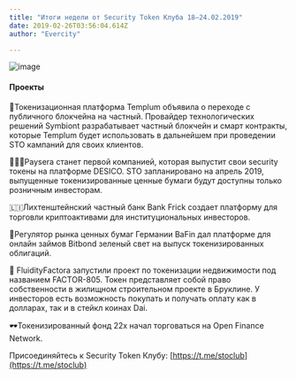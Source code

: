 ```yaml
---
title: "Итоги недели от Security Token Клуба 18–24.02.2019"
date: 2019-02-26T03:56:04.614Z
author: "Evercity"

---
```


![image](https://cdn-images-1.medium.com/max/800/1*aNW-YMrg5bdQ5ZmOuACchA.png)



#### Проекты

🔄Токенизационная платформа Templum объявила о переходе с публичного блокчейна на частный. Провайдер технологических решений Symbiont разрабатывает частный блокчейн и смарт контракты, которые Templum будет использовать в дальнейшем при проведении STO кампаний для своих клиентов.

🙋🏻‍♂️Paysera станет первой компанией, которая выпустит свои security токены на платформе DESICO. STO запланировано на апрель 2019, выпущенные токенизированные ценные бумаги будут доступны только розничным инвесторам.

🇱🇮Лихтенштейнский частный банк Bank Frick создает платформу для торговли криптоактивами для институциональных инвесторов.

🚦Регулятор рынка ценных бумаг Германии BaFin дал платформе для онлайн займов Bitbond зеленый свет на выпуск токенизированных облигаций.

🏡 FluidityFactora запустили проект по токенизации недвижимости под названием FACTOR-805. Токен представляет собой право собственности в жилищном строительном проекте в Бруклине. У инвесторов есть возможность покупать и получать оплату как в долларах, так и в стейкл коинах Dai.

🕶Токенизированный фонд 22x начал торговаться на Open Finance Network.

Присоединяйтесь к Security Token Клубу: [https://t.me/stoclub](https://t.me/stoclub)
